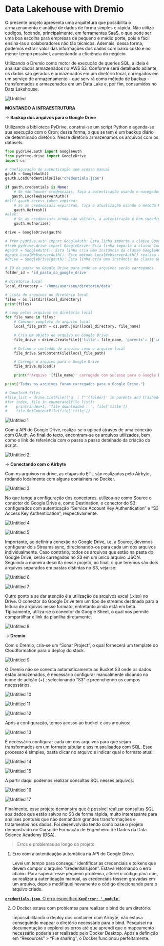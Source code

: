 # Data Lakehouse with Dremio

O presente projeto apresenta uma arquitetura que possibilita o armazenamento e análise de dados de forma simples e rápida. Não utiliza códigos, focando, principalmente, em ferramentas SaaS, o que pode ser uma boa escolha para empresas de pequeno e médio porte, pois é fácil ensina-las a colaboradores não tão técnicos. Ademais, dessa forma, podemos extrair valor das informações dos dados com baixo custo e no menor tempo possível, aumentando a eficiência do negócio.

Utilizando o Dremio como motor de execução de queries SQL, a ideia é analisar  dados armazenados no AWS S3. Conforme será detalhado adiante, os dados são gerados e armazenados em um diretório local, carregados em um serviço de armazenamento - que servirá como método de backup -  transformados e armazenados em um Data Lake e, por fim, consumidos no Data Lakehouse.

![Untitled](https://github.com/JvQueiros/LakeHouse-com-Dremio/assets/95942380/999d0e77-676b-44ad-bcd8-780809e93947)

**MONTANDO A INFRAESTRUTURA**

→ **Backup dos arquivos para o Google Drive**

Utilizando a biblioteca PyDrive, construi-se um script Python e agenda-se sua execução com o Cron; dessa forma, o que se tem é um backup diário de determinado diretório. Nesse diretório armazenamos os arquivos com os datasets.

```python
from pydrive.auth import GoogleAuth
from pydrive.drive import GoogleDrive
import os

# Configuração de autenticação sem acesso manual
gauth = GoogleAuth()
gauth.LoadCredentialsFile("credentials.json")

if gauth.credentials is None:
    # Se não houver credenciais, faça a autenticação usando o navegador
   gauth.LocalWebserverAuth()
#elif gauth.access_token_expired:
    # Se as credenciais expiraram, faça a atualização usando o método Refresh()
    gauth.Refresh()
#else:
    # Se as credenciais ainda são válidas, a autenticação é bem-sucedida
    gauth.Authorize()

drive = GoogleDrive(gauth)

# from pydrive.auth import GoogleAuth: Esta linha importa a classe GoogleAuth do módulo auth da biblioteca PyDrive. A classe GoogleAuth é responsável pela autenticação com o Google.
#from pydrive.drive import GoogleDrive: Esta linha importa a classe GoogleDrive do módulo drive da biblioteca PyDrive. A classe GoogleDrive é responsável por interagir com o Google Drive após a autenticação.
#gauth = GoogleAuth(): Esta linha cria uma instância da classe GoogleAuth, que é utilizada para autenticar o usuário.
#gauth.LocalWebserverAuth(): Este método LocalWebserverAuth() realiza a autenticação local do usuário, abrindo um navegador da web padrão onde o usuário pode fazer login na sua conta do Google e conceder permissões para acessar o Google Drive.
#drive = GoogleDrive(gauth): Esta linha cria uma instância da classe GoogleDrive, passando o objeto gauth como argumento. Essa instância é usada para interagir com o Google Drive após a autenticação.

# ID da pasta no Google Drive para onde os arquivos serão carregados
folder_id = 'id_pasta_do_google_drive'

# Diretório local
local_directory = '/home/user/seu/diretorio/data'

# Lista de arquivos no diretório local
files = os.listdir(local_directory)
print(files)

# Loop pelos arquivos no diretório local
for file_name in files:
    # Caminho completo do arquivo local
    local_file_path = os.path.join(local_directory, file_name)

    # Cria um objeto de arquivo no Google Drive
    file_drive = drive.CreateFile({'title': file_name, 'parents': [{'id': folder_id}]})

    # Define o conteúdo do arquivo como o arquivo local
    file_drive.SetContentFile(local_file_path)

    # Carrega o arquivo para o Google Drive
    file_drive.Upload()

    print(f"Arquivo '{file_name}' carregado com sucesso para o Google Drive.")

print("Todos os arquivos foram carregados para o Google Drive.")

# Download files
#file_list = drive.ListFile({'q' : f"'{folder}' in parents and trashed=false"}).GetList()
#for index, file in enumerate(file_list):
#    print(index+1, 'file downloaded : ', file['title'])
#    file.GetContentFile(file['title'])
```

![Untitled 1](https://github.com/JvQueiros/LakeHouse-com-Dremio/assets/95942380/26608b7e-e2a8-4d47-847c-4b5498ac4de9)

Com a API do Google Drive, realiza-se o upload atráves de uma conexão com OAuth. Ao final do texto, encontram-se os arquivos utilizados, bem como o link de referência com o passo a passo detalhado da criação do script.

![Untitled 2](https://github.com/JvQueiros/LakeHouse-com-Dremio/assets/95942380/a10ad629-47f0-4abd-b8a3-767be819fffe)

→ **Conectando com o Airbyte**

Com os arquivos no drive, as etapas do ETL são realizadas pelo Airbyte, rodando localmente com alguns containers no Docker.

![Untitled 3](https://github.com/JvQueiros/LakeHouse-com-Dremio/assets/95942380/6f869976-d4ec-414b-92f0-1f1d753cb678)

No que tange a configuração dos conectores, utilizou-se como Source o conector do Google Drive e, como Destination, o conector do S3; configurados com autenticação “Service Account Key Authentication” e “S3 Access Key Authentication”, respectivamente.

![Untitled 4](https://github.com/JvQueiros/LakeHouse-com-Dremio/assets/95942380/8c5d8d40-d5be-4116-85fa-d24767ed2439)

![Untitled 5](https://github.com/JvQueiros/LakeHouse-com-Dremio/assets/95942380/acb18e04-3582-487f-b3ac-8ac03206114c)

Importante, ao definir a conexão do Google Drive, i.e. a Source, devemos configurar dois Streams sync, direcionando-os para cada um dos arquivos individualmente. Caso contrário, todos os arquivos que estão na pasta do Google Drive, serão carregados no S3 em um único arquivo .JSON. Seguindo a maneira descrita nesse projeto, ao final, o que teremos são dois arquivos separados em pastas distintas no S3, veja-se: 

![Untitled 6](https://github.com/JvQueiros/LakeHouse-com-Dremio/assets/95942380/da39f945-a568-46d1-92bf-744a895ef73f)

![Untitled 7](https://github.com/JvQueiros/LakeHouse-com-Dremio/assets/95942380/e2f297da-5ff1-4fa2-824a-2d69bccf6720)

Outro ponto a se dar atenção é a utilização de arquivos excel (.xlsx) no Drive. O conector do Google Drive tem um tipo de streams destinado para a leitura de arquivos nesse formato, entretanto ainda está em beta. Tipicamente, utiliza-se o conector do Google Sheet, o qual nos permite compartilhar o link da planilha diretamente.

![Untitled 8](https://github.com/JvQueiros/LakeHouse-com-Dremio/assets/95942380/62b9b273-be1e-4e3e-b438-ded7137710b2)

→ **Dremio**

Com o Dremio, cria-se um “Sonar Project”, o qual fornecerá um template do Cloudformation para o deploy do stack.

![Untitled 9](https://github.com/JvQueiros/LakeHouse-com-Dremio/assets/95942380/96104744-48a8-4029-9137-1a0b9a820dc3)

O Dremio não se conecta automaticamente ao Bucket S3 onde os dados estão armazenados, é necessário configurar manualmente clicando no ícone de adição (+) ; selecionando “S3” e preenchendo os campos necessários.

![Untitled 10](https://github.com/JvQueiros/LakeHouse-com-Dremio/assets/95942380/c3c95f55-50a1-4f0a-810b-6cb536902087)

![Untitled 11](https://github.com/JvQueiros/LakeHouse-com-Dremio/assets/95942380/65827772-9816-4b96-94eb-7af4545171df)

![Untitled 12](https://github.com/JvQueiros/LakeHouse-com-Dremio/assets/95942380/d656ef7e-77ca-4b9b-969c-a8a5581b79a0)

Após a configuração, temos acesso ao bucket e aos arquivos:

![Untitled 13](https://github.com/JvQueiros/LakeHouse-com-Dremio/assets/95942380/5ad4d935-43c0-4d27-9f9a-dd7e98b14aba)

É necessário configurar cada um dos arquivos para que sejam transformados em um formato tabular e assim analisados com SQL. Esse processo é simples, basta clicar no arquivo e indicar qual o formato atual:

![Untitled 14](https://github.com/JvQueiros/LakeHouse-com-Dremio/assets/95942380/ab1b0799-09cb-46e5-b56a-a9a1bc5e1201)

![Untitled 15](https://github.com/JvQueiros/LakeHouse-com-Dremio/assets/95942380/f96e4913-9944-4b43-8854-4f01dbfac031)

A partir daqui podemos realizar consultas SQL nesses arquivos:

![Untitled 16](https://github.com/JvQueiros/LakeHouse-com-Dremio/assets/95942380/88b39b35-3ad3-4b4f-93aa-1aa94f05290e)

![Untitled 17](https://github.com/JvQueiros/LakeHouse-com-Dremio/assets/95942380/e522b6d2-20a5-4b3b-87d9-a30310c7fcc5)

Finalmente, esse projeto demonstra que é possível realizar consultas SQL aos dados que estão salvos no S3 de forma rápida, muito interessante para analises pontuais que não demandam grandes transformações e tratamentos nos dados. Foi desenvolvido tendo como base o projeto demonstrado no Curso de Formação de Engenheiro de Dados da Data Science Academy (DSA).

> Erros e problemas ao longo do projeto
> 
1. Erro com a autenticação automática na API do Google Drive. 
    
    Levei um tempo para conseguir identificar as credenciais e tolkens que devem compor o arquivo “credentials.json”. Estava retornando o erro abaixo. Para superar esse pequeno problema, alterei o código para que, ao realizar a autenticação manual, as credenciais fossem  gravadas em um arquivo, depois modifiquei novamente o código direcionando para o arquivo criado.
    

[**`credentials.json`**. O erro específico **`KeyError: '_module'`**](https://www.notion.so/credentials-json-O-erro-espec-fico-KeyError-_module-b18269ab0e854e1cacc47aadeae942ca?pvs=21)

2. O Docker estava com problemas para realizar o bind de um diretório.
    
    Impossibilitando o deploy  dos container com Airbyte, não estava conseguindo mapear o diretório necessário para o bind. Pesquisei na documentação e explorei os erros até que aprendi que o mapeamento necessário poderia ser realizado pelo Docker Desktop. Após a definição em “Resources” > “File sharing”, o Docker funcionou perfeitamente.
    
